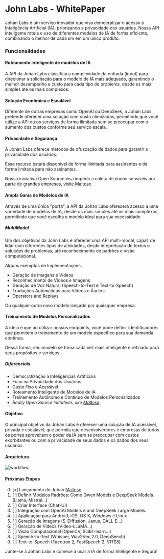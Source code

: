 # John Labs - WhitePaper

Johan Labs é um serviço inovador que visa democratizar o acesso à Inteligência Artificial (IA), priorizando a privacidade dos usuários. Nossa API inteligente roteia o uso de diferentes modelos de IA de forma eficiente, combinando o melhor de cada um em um único produto.

### Funcionalidades
#### Roteamento Inteligente de modelos de IA

A API da Johan Labs classifica a complexidade da entrada (input) para direcionar a solicitação para o modelo de IA mais adequado, garantindo o melhor desempenho e custo para cada tipo de problema, desde os mais simples até os mais complexos.

#### Solução Econômica e Escalável

Diferente de outras empresas como OpenAI ou DeepSeek, a Johan Labs pretende oferecer uma solução com custo otimizados, permitindo que você utilize a API ou os serviços de forma ilimitada sem se preocupar com o aumento dos custos conforme seu serviço escala.

#### Privacidade e Segurança

A Johan Labs oferece métodos de ofuscação de dados para garantir a privacidade dos usuários. 

Esse recurso estará disponível de forma ilimitada para assinantes e de forma limitada para não assinantes.

Nossa iniciativa Open Source visa impedir a coleta de dados sensíveis por parte de grandes empresas, visite [Maltese](https://github.com/johanlabs/maltese).

#### Ampla Gama de Modelos de IA

Através de uma única "porta", a API da Johan Labs oferecerá acesso a uma variedade de modelos de IA, desde os mais simples até os mais complexos, permitindo que você escolha o modelo ideal para sua necessidade.

#####  MultiModal

Um dos objetivos da John Labs é oferecer uma API multi-modal, capaz de lidar com diferentes tipos de atividades, desde intepretação de textos e soluções de problemas, até reconhecimento de padrões e visão computacional.

Alguns exemplos de Implementações:

- Geração de Imagens e Vídeos
- Reconhecimento de Vídeos e Imagens
- Geração de Voz Natural (Speech-to-Text e Text-to-Speech)
- Traduções Automáticas para Vídeos e Áudios
- Operators and Replays

Ou qualquer outro novo modelo lançado por quaisquer empresa.

#### Treinamento de Modelos Personalizados

A ideia é que ao utilizar nossos endpoints, você pode definir identificadores que permitem o treinamento de um modelo específico para sua demanda contínua.

Dessa forma, seu modelo se torna cada vez mais inteligente e refinado para seus propósitos e serviços.

##### Diferenciais
- Democratização à Inteligências Artificiais
- Foco na Privacidade dos Usuários
- Custo Fixo e Acessível
- Roteamento Inteligente de Modelos de IA
- Treinamento Autônomo e Contínuo de Modelos Personalizados
- *Really Open Source Initiatives, like [Maltese](https://github.com/johanlabs/maltese).*

#### Objetivo
O principal objetivo da Johan Labs é oferecer uma solução de IA acessível, privada e escalável, que permita que desenvolvedores e empresas de todos os portes aproveitem o poder da IA sem se preocupar com custos exorbitantes ou com a privacidade de seus dados e os dados dos seus usuários.

#### Arquitetura

![workflow](https://i.imgur.com/FWF3kDY.png)

#### Próximas Etapas
0. [x] Lançamento do Johan [Maltese](https://github.com/johanlabs/maltese).
1. [ ] Definir Modelos Padrões: Como Qwen Models e DeepSeek Models. (Llama, Mistral...)
2. [ ] Criar Interface (Chat-UI)
2. [ ] Integração com OpenAI Models e and DeepSeek Large Models.
3. [ ] Applicação para Android, iOS, OS X, Windows e Linux
3. [ ] Geração de Imagens (S-Diffusion, Janus, DALL-E...)
4. [ ] Geração de Vídeos (Video-LLaMA...)
5. [ ] Visão Computacional (OpenCV, Scikit-learn...)
6. [ ] Speech-to-Text (Whisper, Wav2Vec 2.0, DeepSeech)
7. [ ] Text-to-Speech (Tacotron 2, FastSpeech 2, VITS8)

Junte-se à Johan Labs e comece a usar a IA de forma Inteligente e Segura!
